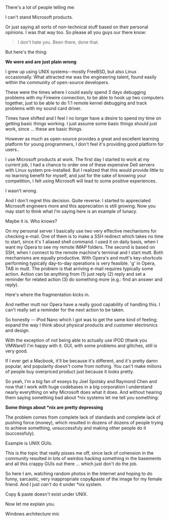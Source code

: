 There's a lot of people telling me:

I can't stand Microsoft products.

Or just saying all sorts of non-technical stuff based on their personal
opinions. I was that way too. So please all you guys our there know:

>	I don't hate you. Been there, done that.

But here's the thing:

__We were and are just plain wrong__

I grew up using UNIX systems--mostly FreeBSD, but also Linux occasionally.
What attracted me was the engineering talent, found easily within the
community of open-source developers.

These were the times where I could easily spend 3 days debugging problems
with my Firewire connection, to be able to hook up two computers together,
just to be able to do 1:1 remote kernel debugging and track problems with my
sound card driver.

Times have shifted and I feel I no longer have a desire to spend my time on
getting basic things working. I just assume some basic things should just
work, since ... these are basic things.

However as much as open-source provides a great and excellent learning
platform for young programmers, I don't feel it's providing good platform
for users..

I use Microsoft products at work. The first day I started to work at my current job,
I had a chance to order one of these expensive Dell servers with Linux
system pre-installed. But I realized that this would provide little to no
learning benefit for myself, and just for the sake of knowing your
competition, I felt using Microsoft will lead to some positive experiences.

I wasn't wrong.

And I don't regret this decision. Quite reverse: I started to appreciated
Microsoft engineers more and this appreciation is still growing. 
Now you may start to think what I'm saying here is an example of lunacy. 

Maybe it is. Who knows?

On my personal server I basically use two very effective mechanisms for
checking e-mail. One of them is to make a SSH redirect which takes no time
to start, since it's 1 aliased shell command. I used it on daily basis, when
I want my Opera to see my remote  IMAP folders. The second is based on SSH,
when I connect to the remote machine's terminal and I start mutt.
Both mechanisms are equally productive. With Opera's and mutt's
key-shortcuts performing typically day-to-day operations is very feasible.
'g' in Opera, TAB in mutt. The problem is that arriving e-mail requires
typically some action. Action can be anything from (1) just reply (2) reply
and set a reminder for related action (3) do something more (e.g.: find an
answer and reply).

Here's where the fragmentation kicks in.

And neither mutt nor Opera have a really good capability of handling this. I
can't really set a reminder for the next action to be taken.

So honestly -- iPod Nano which I got was to get the same kind of feeling;
expand the way I think about physical products and customer electronics and
design.

With the exception of not being able to actually use iPOD (thank you
VMWare!) I'm happy with it. GUI, with some problems and glitches, still is
very good.

If I ever get a Macbook, it'll be because it's different, and it's pretty
damn popular, and popularity doesn't come from nothing.
You can't make milions of people buy overpriced product just because it
looks pretty.

So yeah, I'm a big fan of esseys by Joel Spolsky and Raymond Chen and now
that I work with huge codebases in a big corporation I understand nearly
everything on why Microsoft does what it does. And without hearing them
saying something bad about *nix systems let me tell you something:

__Some things about *nix are pretty depressing__

The problem comes from complete lack of standards and complete lack of
pushing force (money), which resulted in dozens of dozens of people trying
to achieve something, unsuccessfuly and making other people do it
(successfuly).

Example is UNIX GUIs.

This is the topic that really pisses me off, since lack of cohension in the
community resulted in lots of weirdos hacking something in the basements and
all this crappy GUIs out there ... which just don't do the job.

So here I am, watching random photos in the Internet and hoping to do funny,
sarcastic, very inappropriate copy&paste of the image for my female friend.
And I just *can't* do it under *nix system.

Copy & paste doesn't exist under UNIX.

Now let me explain you. 

Windows architecture mic
